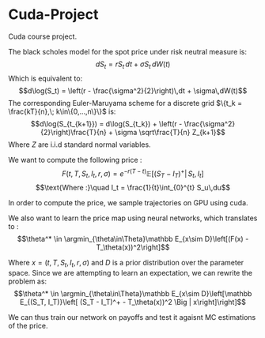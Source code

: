 # Cuda-Project
Cuda course project.

The black scholes model for the spot price under risk neutral measure is:
$$dS_t = rS_t\,dt + \sigma S_t\,dW(t)$$
Which is equivalent to:
$$d\log(S_t) = \left(r - \frac{\sigma^2}{2}\right)\,dt + \sigma\,dW(t)$$
The corresponding Euler-Maruyama scheme for a discrete grid $\{t_k = \frac{kT}{n},\; k\in\{0,...,n\}\}$ is:
$$d\log(S_{t_{k+1}})  = d\log(S_{t_k}) + \left(r - \frac{\sigma^2}{2}\right)\frac{T}{n} + \sigma \sqrt\frac{T}{n} Z_{k+1}$$
Where $Z$ are i.i.d standard normal variables.

We want to compute the following price :
$$F(t, T, S_t, I_t, r, \sigma) = e^{-r(T-t)}\mathbb E\left[\left(S_T - I_T\right)^+\Big|\,S_t, \,I_t\right]$$
$$\text{Where :}\quad I_t = \frac{1}{t}\int_{0}^{t} S_u\,du$$

In order to compute the price, we sample trajectories on GPU using cuda.

We also want to learn the price map using neural networks, which translates to :
$$\theta^* \in \argmin_{\theta\in\Theta}\mathbb E_{x\sim D}\left[(F(x) - T_\theta(x))^2\right]$$

Where $x = (t, T, S_t, I_t, r, \sigma)$ and $D$ is a prior distribution over the parameter space. Since we are attempting to learn an expectation, we can rewrite the problem as:
$$\theta^* \in \argmin_{\theta\in\Theta}\mathbb E_{x\sim D}\left[\mathbb E_{(S_T, I_T)}\left[ (S_T - I_T)^+ - T_\theta(x))^2 \Big | x\right]\right]$$

We can thus train our network on payoffs and test it agaisnt MC estimations of the price.